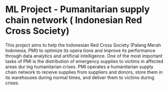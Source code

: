 # ML Project  - Pumanitarian supply chain network ( Indonesian Red Cross Society)
  This project aims to help the Indonesian Red Cross Society (Palang Merah Indonesia, PMI) to optimize its opera tions and improve its performance through data analytics and artificial intelligence.  One of the most important tasks of PMI is the distribution of emergency supplies to victims in affected areas dur ing humanitarian crises. PMI operates a humanitarian supply chain network to receive supplies from suppliers  and donors, store them in its warehouses during normal times, and deliver them to victims during crises.
